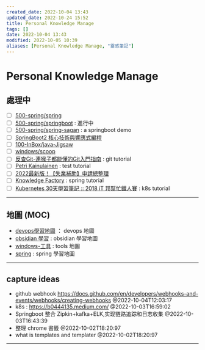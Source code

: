 ```yaml
---
created_date: 2022-10-04 13:43
updated_date: 2022-10-24 15:52
title: Personal Knowledge Manage
tags: []
date: 2022-10-04 13:43
modified: 2022-10-05 10:39
aliases: [Personal Knowledge Manage, "靈感筆記"]
---
```


# Personal Knowledge Manage

## 處理中

- [ ] [500-spring/spring](500-spring/spring.md)
- [ ] [500-spring/springboot](500-spring/springboot.md) : 進行中
- [ ] [500-spring/spring-sagan](500-spring/spring-sagan.md) : a springboot demo 
- [ ] [SpringBoot2 核心技術與響應式編程](500-spring/尚矽谷-SpringBoot2核心技術.md)
- [ ] [100-InBox/java-Jigsaw](100-InBox/java-Jigsaw.md)
- [ ] [windows/scoop](windows/scoop.md)
- [ ] [反查Git-連猴子都能懂的Git入門指南](https://backlog.com/git-tutorial/tw/reference/) : git tutorial
- [ ] [Petri Kainulainen](https://www.petrikainulainen.net/) : test tutorial
- [ ] [2022最新版！【失業補助】申請總整理](https://pro.104.com.tw/vip/preLogin/recruiterForum/post/59099#001)
- [ ] [Knowledge Factory](https://www.knowledgefactory.net/) : spring tutorial
- [ ] [Kubernetes 30天學習筆記 :: 2018 iT 邦幫忙鐵人賽](https://ithelp.ithome.com.tw/users/20103753/ironman/1590) : k8s tutorial

---

## 地圖 (MOC)

- [devops學習地圖](400-devops/000-MOC-devops.md) ： devops 地圖
- [obsidian 學習](200-學習OB/000-obsidian.md) : obsidian 學習地圖
- [windows-工具](windows/000-MOC-tools.md) : tools 地圖
- [spring](500-spring/000-MOC-spring.md) : spring 學習地圖


---

## capture ideas

- github webhook https://docs.github.com/en/developers/webhooks-and-events/webhooks/creating-webhooks @2022-10-04T12:03:17
- k8s : https://b0444135.medium.com/ @2022-10-03T16:59:02
- Springboot 整合 Zipkin+kafka+ELK,实现链路追踪和日志收集 @2022-10-03T16:43:39
- 整理 chrome 書籤 @2022-10-02T18:20:97
- what is templates and templater @2022-10-02T18:20:97

---
